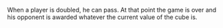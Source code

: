 When a player is doubled, he can pass. At that point the game is over and his opponent is awarded whatever the current value of the cube is.